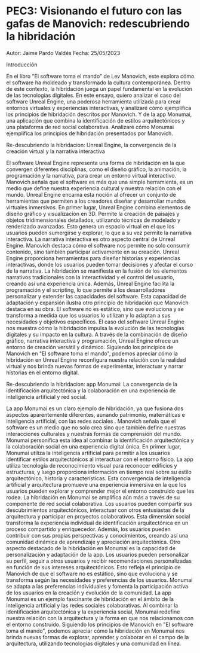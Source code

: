 # PEC3: Visionando el futuro con las gafas de Manovich: redescubriendo la hibridación

Autor: Jaime Pardo Valdés
Fecha: 25/05/2023

Introducción

En el libro "El software toma el mando" de Lev Manovich, este explora cómo el software ha moldeado y transformado la cultura contemporánea. Dentro de este contexto, la hibridación juega un papel fundamental en la evolución de las tecnologías digitales. En este ensayo, quiero analizar el caso del software Unreal Engine, una poderosa herramienta utilizada para crear entornos virtuales y experiencias interactivas, y analizaré cómo ejemplifica los principios de hibridación descritos por Manovich. Y de la app Monumai, una aplicación que combina la identificación de estilos arquitectónicos y una plataforma de red social colaborativa. Analizaré cómo Monumai ejemplifica los principios de hibridación presentados por Manovich.

Re-descubriendo la hibridacion:  Unreal Engine, la convergencia de la creación virtual y la narrativa interactiva

El software Unreal Engine representa una forma de hibridación en la que convergen diferentes disciplinas, como el diseño gráfico, la animación, la programación y la narrativa, para crear un entorno virtual interactivo. Manovich señala que el software es más que una simple herramienta, es un medio que define nuestra experiencia cultural y nuestra relación con el mundo. Unreal Engine encarna esta noción al ofrecer un conjunto de herramientas que permiten a los creadores diseñar y desarrollar mundos virtuales inmersivos.
En primer lugar, Unreal Engine combina elementos de diseño gráfico y visualización en 3D. Permite la creación de paisajes y objetos tridimensionales detallados, utilizando técnicas de modelado y renderizado avanzadas. Esto genera un espacio virtual en el que los usuarios pueden sumergirse y explorar, lo que a su vez permite la narrativa interactiva.
La narrativa interactiva es otro aspecto central de Unreal Engine. Manovich destaca cómo el software nos permite no solo consumir contenido, sino también participar activamente en su creación. Unreal Engine proporciona herramientas para diseñar historias y experiencias interactivas, donde los usuarios pueden tomar decisiones y afectar el curso de la narrativa. La hibridación se manifiesta en la fusión de los elementos narrativos tradicionales con la interactividad y el control del usuario, creando así una experiencia única.
Además, Unreal Engine facilita la programación y el scripting, lo que permite a los desarrolladores personalizar y extender las capacidades del software. Esta capacidad de adaptación y expansión ilustra otro principio de hibridación que Manovich destaca en su obra. El software no es estático, sino que evoluciona y se transforma a medida que los usuarios lo utilizan y lo adaptan a sus necesidades y objetivos específicos.
El caso del software Unreal Engine nos muestra cómo la hibridación impulsa la evolución de las tecnologías digitales y su impacto en la cultura. A través de la combinación de diseño gráfico, narrativa interactiva y programación, Unreal Engine ofrece un entorno de creación versátil y dinámico. Siguiendo los principios de Manovich en "El software toma el mando", podemos apreciar cómo la hibridación en Unreal Engine reconfigura nuestra relación con la realidad virtual y nos brinda nuevas formas de experimentar, interactuar y narrar historias en el entorno digital.

Re-descubriendo la hibridacion:  app Monumai: La convergencia de la identificación arquitectónica y la colaboración en una experiencia de inteligencia artificial y red social.

La app Monumai es un claro ejemplo de hibridación, ya que fusiona dos aspectos aparentemente diferentes, aunando patrimonio, matemáticas e inteligencia artificial, con las redes sociales . Manovich señala que el software es un medio que no solo crea sino que también define nuestras interacciones culturales y nuestras formas de comprensión del mundo. Monumai personifica esta idea al combinar la identificación arquitectónica y la colaboración social en una experiencia digital única.
En primer lugar, Monumai utiliza la inteligencia artificial para permitir a los usuarios identificar estilos arquitectónicos al interactuar con el entorno físico. La app utiliza tecnología de reconocimiento visual para reconocer edificios y estructuras, y luego proporciona información en tiempo real sobre su estilo arquitectónico, historia y características. Esta convergencia de inteligencia artificial y arquitectura promueve una experiencia inmersiva en la que los usuarios pueden explorar y comprender mejor el entorno construido que les rodea.
La hibridación en Monumai se amplifica aún más a través de su componente de red social colaborativa. Los usuarios pueden compartir sus descubrimientos arquitectónicos, interactuar con otros entusiastas de la arquitectura y participar en proyectos colaborativos. Esta dimensión social transforma la experiencia individual de identificación arquitectónica en un proceso compartido y enriquecedor. Además, los usuarios pueden contribuir con sus propias perspectivas y conocimientos, creando así una comunidad dinámica de aprendizaje y apreciación arquitectónica.
Otro aspecto destacado de la hibridación en Monumai es la capacidad de personalización y adaptación de la app. Los usuarios pueden personalizar su perfil, seguir a otros usuarios y recibir recomendaciones personalizadas en función de sus intereses arquitectónicos. Esto refleja el principio de Manovich de que el software no es estático, sino que evoluciona y se transforma según las necesidades y preferencias de los usuarios. Monumai se adapta a las preferencias individuales y fomenta la participación activa de los usuarios en la creación y evolución de la comunidad.
La app Monumai es un ejemplo fascinante de hibridación en el ámbito de la inteligencia artificial y las redes sociales colaborativas. Al combinar la identificación arquitectónica y la experiencia social, Monumai redefine nuestra relación con la arquitectura y la forma en que nos relacionamos con el entorno construido. Siguiendo los principios de Manovich en "El software toma el mando", podemos apreciar cómo la hibridación en Monumai nos brinda nuevas formas de explorar, aprender y colaborar en el campo de la arquitectura, utilizando tecnologías digitales y una comunidad en línea.

